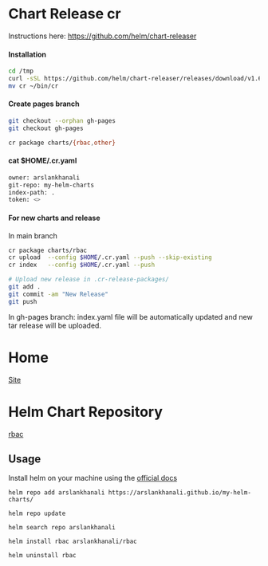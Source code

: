 # Chart Release cr
Instructions here: https://github.com/helm/chart-releaser

#### Installation
``` sh
cd /tmp
curl -sSL https://github.com/helm/chart-releaser/releases/download/v1.6.0/chart-releaser_1.6.0_darwin_amd64.tar.gz | tar xzf -
mv cr ~/bin/cr
```

#### Create pages branch
``` sh
git checkout --orphan gh-pages
git checkout gh-pages

cr package charts/{rbac,other}
```
#### cat $HOME/.cr.yaml
``` sh
owner: arslankhanali
git-repo: my-helm-charts
index-path: .
token: <>
```
#### For new charts and release
In main branch
``` sh
cr package charts/rbac
cr upload  --config $HOME/.cr.yaml --push --skip-existing
cr index   --config $HOME/.cr.yaml --push

# Upload new release in .cr-release-packages/
git add .
git commit -am "New Release"
git push
```
In gh-pages branch: index.yaml file will be automatically updated and new tar release will be uploaded.

# Home
[Site](https://arslankhanali.github.io/my-helm-charts/)

# Helm Chart Repository

[rbac](https://github.com/arslankhanali/my-helm-charts/tree/main/charts/rbac)

## Usage

Install helm on your machine using the [official docs](https://helm.sh/docs/intro/install/)

```shell
helm repo add arslankhanali https://arslankhanali.github.io/my-helm-charts/
```
```shell
helm repo update
```
```shell
helm search repo arslankhanali
```
```shell
helm install rbac arslankhanali/rbac
```

```shell
helm uninstall rbac
```